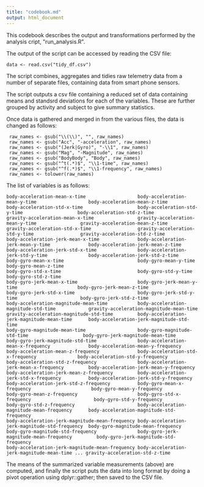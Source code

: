 ```yaml
---
title: "codebook.md"
output: html_document
---
```


This codebook describes the output and transformations performed by the analysis cript, "run_analysis.R".

The output of the script can be accessed by reading the CSV file:

```{r}
data <- read.csv("tidy_df.csv")
```


The script combines, aggregates and tidies raw telemetry data from a number of separate files, containing data from smart phone sensors.

The script outputs a csv file containing a reduced set of data containing means and standsrd deviations for each of the variables.  These are further grouped by activity and subject to give summary statistics.

Once data is gathered and merged in from the various files, the data is changed as follows:

```{r}
 raw_names <- gsub("\\(\\)", "", raw_names)
 raw_names <- gsub("Acc", "-acceleration", raw_names)
 raw_names <- gsub("(Jerk|Gyro)", "-\\1", raw_names)
 raw_names <- gsub("Mag", "-Magnitude", raw_names)
 raw_names <- gsub("BodyBody", "Body", raw_names)
 raw_names <- gsub("^t(.*)$", "\\1-time", raw_names)
 raw_names <- gsub("^f(.*)$", "\\1-frequency", raw_names)
 raw_names <- tolower(raw_names)
```

The list of variables is as follows:

```{r}
body-acceleration-mean-x-time                   body-acceleration-mean-y-time                   body-acceleration-mean-z-time                  
body-acceleration-std-x-time                    body-acceleration-std-y-time                    body-acceleration-std-z-time                   
gravity-acceleration-mean-x-time                gravity-acceleration-mean-y-time                gravity-acceleration-mean-z-time               
gravity-acceleration-std-x-time                 gravity-acceleration-std-y-time                 gravity-acceleration-std-z-time                
body-acceleration-jerk-mean-x-time              body-acceleration-jerk-mean-y-time              body-acceleration-jerk-mean-z-time             
body-acceleration-jerk-std-x-time               body-acceleration-jerk-std-y-time               body-acceleration-jerk-std-z-time              
body-gyro-mean-x-time                           body-gyro-mean-y-time                           body-gyro-mean-z-time                          
body-gyro-std-x-time                            body-gyro-std-y-time                            body-gyro-std-z-time                           
body-gyro-jerk-mean-x-time                      body-gyro-jerk-mean-y-time                      body-gyro-jerk-mean-z-time                     
body-gyro-jerk-std-x-time                       body-gyro-jerk-std-y-time                       body-gyro-jerk-std-z-time                      
body-acceleration-magnitude-mean-time           body-acceleration-magnitude-std-time            gravity-acceleration-magnitude-mean-time       
gravity-acceleration-magnitude-std-time         body-acceleration-jerk-magnitude-mean-time      body-acceleration-jerk-magnitude-std-time      
body-gyro-magnitude-mean-time                   body-gyro-magnitude-std-time                    body-gyro-jerk-magnitude-mean-time             
body-gyro-jerk-magnitude-std-time               body-acceleration-mean-x-frequency              body-acceleration-mean-y-frequency             
body-acceleration-mean-z-frequency              body-acceleration-std-x-frequency               body-acceleration-std-y-frequency              
body-acceleration-std-z-frequency               body-acceleration-jerk-mean-x-frequency         body-acceleration-jerk-mean-y-frequency        
body-acceleration-jerk-mean-z-frequency         body-acceleration-jerk-std-x-frequency          body-acceleration-jerk-std-y-frequency         
body-acceleration-jerk-std-z-frequency          body-gyro-mean-x-frequency                      body-gyro-mean-y-frequency                     
body-gyro-mean-z-frequency                      body-gyro-std-x-frequency                       body-gyro-std-y-frequency                      
body-gyro-std-z-frequency                       body-acceleration-magnitude-mean-frequency      body-acceleration-magnitude-std-frequency      
body-acceleration-jerk-magnitude-mean-frequency body-acceleration-jerk-magnitude-std-frequency  body-gyro-magnitude-mean-frequency             
body-gyro-magnitude-std-frequency               body-gyro-jerk-magnitude-mean-frequency         body-gyro-jerk-magnitude-std-frequency         
body-acceleration-jerk-magnitude-mean-frequency body-acceleration-jerk-magnitude-mean-time ... gravity-acceleration-std-z-time
```

The means of the summarized variable measurements (above) are computed, and finally the script puts the data into long format by doing a pivot operation using dplyr::gather; then saved to the CSV file.